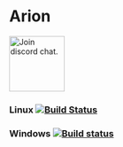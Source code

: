 # Arion

<a target="_blank" href="https://discord.gg/kQVvHQg">
  <img src="https://discordapp.com/assets/bb408e0343ddedc0967f246f7e89cebf.svg" alt="Join discord chat." width="100">
</a>

### Linux   [![Build Status](https://travis-ci.org/Godlike/Arion.svg?branch=master)](https://travis-ci.org/Godlike/Arion)

### Windows [![Build status](https://ci.appveyor.com/api/projects/status/fnf0kri6wpyit1pi?svg=true)](https://ci.appveyor.com/project/ilia-glushchenko/arion)
